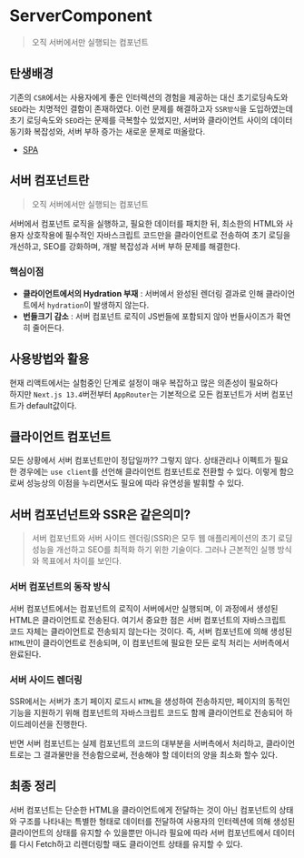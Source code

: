 # ServerComponent

> 오직 서버에서만 실행되는 컴포넌트

## 탄생배경

기존의 `CSR`에서는 사용자에게 좋은 인터렉션의 경험을 제공하는 대신 초기로딩속도와 `SEO`라는 치명적인 결함이 존재하였다. 이런 문제를 해결하고자 `SSR방식`을 도입하였는데 초기 로딩속도와 `SEO`라는 문제를 극복할수 있었지만, 서버와 클라이언트 사이의 데이터 동기화 복잡성와, 서버 부하 증가는 새로운 문제로 떠올랐다.

  * [SPA](/BASE/SPA.md)

## 서버 컴포넌트란

> 오직 서버에서만 실행되는 컴포넌트

서버에서 컴포넌트 로직을 실행하고, 필요한 데이터를 패치한 뒤, 최소한의 HTML와 사용자 상호작용에 필수적인 자바스크립트 코드만을 클라이언트로 전송하여 초기 로딩을 개선하고, SEO를 강화하며, 개발 복잡성과 서버 부하 문제를 해결한다.

### 핵심이점

- **클라이언트에서의 Hydration 부재** : 서버에서 완성된 렌더링 결과로 인해 클라이언트에서 `hydration`이 발생하지 않는다.
- **번들크기 감소** : 서버 컴포넌트 로직이 JS번들에 포함되지 않아 번들사이즈가 확연히 줄어든다.

## 사용방법와 활용 

현재 리액트에서는 실험중인 단계로 설정이 매우 복잡하고 많은 의존성이 필요하다  
하지만 `Next.js 13.4`버전부터 `AppRouter`는 기본적으로 모든 컴포넌트가 서버 컴포넌트가 default값이다.

## 클라이언트 컴포넌트 

모든 상황에서 서버 컴포넌트만이 정답일까?? 그렇지 않다. 상태관리나 이펙트가 필요한 경우에는 `use client`를 선언해 클라이언트 컴포넌트로 전환할 수 있다. 이렇게 함으로써 성능상의 이점을 누리면서도 필요에 따라 유연성을 발휘할 수 있다.

## 서버 컴포넌넌트와 SSR은 같은의미?

> 서버 컴포넌트와 서버 사이드 렌더링(SSR)은 모두 웹 애플리케이션의 초기 로딩 성능을 개선하고 SEO를 최적화 하기 위한 기술이다. 그러나 근본적인 실행 방식와 목표에서 차이를 보인다. 

### 서버 컴포넌트의 동작 방식 

서버 컴포넌트에서는 컴포넌트의 로직이 서버에서만 실행되며, 이 과정에서 생성된 HTML은 클라이언트로 전송된다. 여기서 중요한 점은 서버 컴포넌트의 자바스크립트 코드 자체는 클라이언트로 전송되지 않는다는 것이다. 즉, 서버 컴포넌트에 의해 생성된 `HTML`만이 클라이언트로 전송되며, 이 컴포넌트에 필요한 모든 로직 처리는 서버측에서 완료된다. 

### 서버 사이드 렌더링 

SSR에서는 서버가 초기 페이지 로드시 `HTML`을 생성하여 전송하지만, 페이지의 동적인 기능을 지원하기 위해 컴포넌트의 자바스크립트 코드도 함께 클라이언트로 전송되어 하이드레이션을 진행한다.


반면 서버 컴포넌트는 실제 컴포넌트의 코드의 대부분을 서버측에서 처리하고, 클라이언트로는 그 결과물만을 전송함으로써, 전송해야 할 데이터의 양을 최소화 할수 있다.

## 최종 정리

서버 컴포넌트는 단순한 HTML을 클라이언트에게 전달하는 것이 아닌 컴포넌트의 상태와 구조를 나타내는 특별한 형태로 데이터를 전달하여 사용자의 인터렉션에 의해 생성된 클라이언트의 상태를 유지할 수 있을뿐만 아니라 필요에 따라 서버 컴포넌트에서 데이터를 다시 Fetch하고 리렌더링할 때도 클라이언트 상태를 유지할 수 있다.
